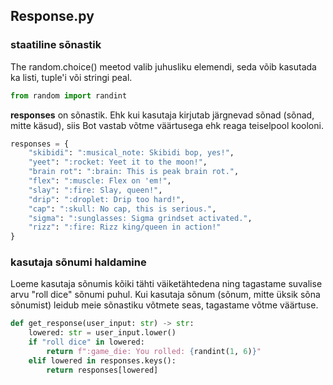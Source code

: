 ## Response.py

### staatiline sõnastik

The random.choice() meetod valib juhusliku elemendi, seda võib kasutada ka listi, tuple'i või stringi peal.
```py
from random import randint
```

__responses__ on sõnastik. Ehk kui kasutaja kirjutab järgnevad sõnad (sõnad, mitte käsud), siis Bot vastab võtme väärtusega ehk reaga teiselpool kooloni.
```py
responses = {
    "skibidi": ":musical_note: Skibidi bop, yes!",
    "yeet": ":rocket: Yeet it to the moon!",
    "brain rot": ":brain: This is peak brain rot.",
    "flex": ":muscle: Flex on 'em!",
    "slay": ":fire: Slay, queen!",
    "drip": ":droplet: Drip too hard!",
    "cap": ":skull: No cap, this is serious.",
    "sigma": ":sunglasses: Sigma grindset activated.",
    "rizz": ":fire: Rizz king/queen in action!"
}
```


### kasutaja sõnumi haldamine

Loeme kasutaja sõnumis kõiki tähti väiketähtedena ning tagastame suvalise arvu "roll dice" sõnumi puhul. 
Kui kasutaja sõnum (sõnum, mitte üksik sõna sõnumist) leidub meie sõnastiku võtmete seas, tagastame võtme väärtuse.
```py
def get_response(user_input: str) -> str:
    lowered: str = user_input.lower()
    if "roll dice" in lowered:
        return f":game_die: You rolled: {randint(1, 6)}"
    elif lowered in responses.keys():
        return responses[lowered]
```